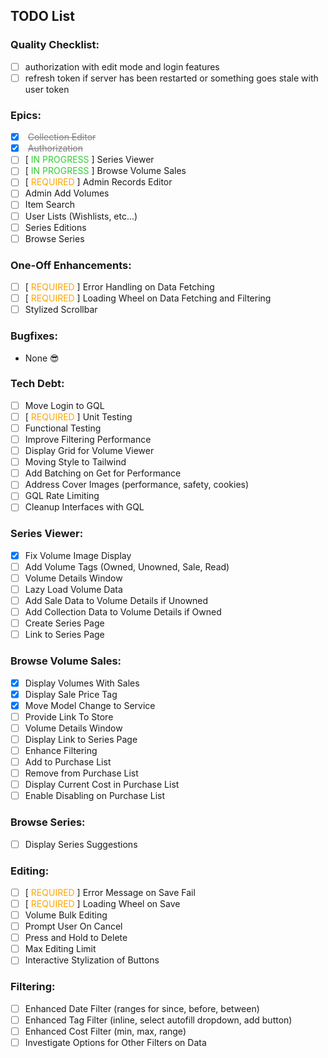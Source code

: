 ## TODO List

### Quality Checklist:
- [ ] authorization with edit mode and login features
- [ ] refresh token if server has been restarted or something goes stale with user token

### Epics:
- [x] <font color="gray"> ~~Collection Editor~~ </font>
- [x] <font color="gray"> ~~Authorization~~ </font>
- [ ] [<font color="limegreen"> IN PROGRESS </font>] Series Viewer
- [ ] [<font color="limegreen"> IN PROGRESS </font>] Browse Volume Sales
- [ ] [<font color="orange"> REQUIRED </font>] Admin Records Editor
- [ ] Admin Add Volumes
- [ ] Item Search
- [ ] User Lists (Wishlists, etc...)
- [ ] Series Editions
- [ ] Browse Series

### One-Off Enhancements:
- [ ] [<font color="orange"> REQUIRED </font>] Error Handling on Data Fetching
- [ ] [<font color="orange"> REQUIRED </font>] Loading Wheel on Data Fetching and Filtering
- [ ] Stylized Scrollbar

### Bugfixes:
- None 😎

### Tech Debt:
- [ ] Move Login to GQL
- [ ] [<font color="orange"> REQUIRED </font>] Unit Testing
- [ ] Functional Testing
- [ ] Improve Filtering Performance
- [ ] Display Grid for Volume Viewer
- [ ] Moving Style to Tailwind
- [ ] Add Batching on Get for Performance
- [ ] Address Cover Images (performance, safety, cookies)
- [ ] GQL Rate Limiting
- [ ] Cleanup Interfaces with GQL

### Series Viewer:
- [x] Fix Volume Image Display
- [ ] Add Volume Tags (Owned, Unowned, Sale, Read)
- [ ] Volume Details Window
- [ ] Lazy Load Volume Data
- [ ] Add Sale Data to Volume Details if Unowned
- [ ] Add Collection Data to Volume Details if Owned
- [ ] Create Series Page
- [ ] Link to Series Page

### Browse Volume Sales:
- [x] Display Volumes With Sales
- [x] Display Sale Price Tag
- [x] Move Model Change to Service
- [ ] Provide Link To Store
- [ ] Volume Details Window
- [ ] Display Link to Series Page
- [ ] Enhance Filtering
- [ ] Add to Purchase List
- [ ] Remove from Purchase List
- [ ] Display Current Cost in Purchase List
- [ ] Enable Disabling on Purchase List

### Browse Series:
- [ ] Display Series Suggestions

### Editing:
- [ ] [<font color="orange"> REQUIRED </font>] Error Message on Save Fail
- [ ] [<font color="orange"> REQUIRED </font>] Loading Wheel on Save
- [ ] Volume Bulk Editing
- [ ] Prompt User On Cancel
- [ ] Press and Hold to Delete
- [ ] Max Editing Limit
- [ ] Interactive Stylization of Buttons

### Filtering:
- [ ] Enhanced Date Filter (ranges for since, before, between)
- [ ] Enhanced Tag Filter (inline, select autofill dropdown, add button)
- [ ] Enhanced Cost Filter (min, max, range)
- [ ] Investigate Options for Other Filters on Data
